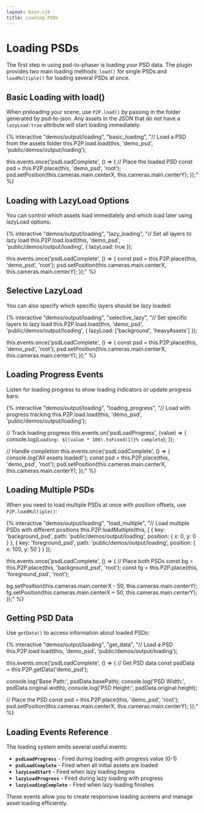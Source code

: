 ```yaml
---
layout: base.njk
title: Loading PSDs
---
```


# Loading PSDs

The first step in using psd-to-phaser is loading your PSD data. The plugin provides two main loading methods: `load()` for single PSDs and `loadMultiple()` for loading several PSDs at once.

## Basic Loading with load()

When preloading your scene, use `P2P.load()` by passing in the folder generated by psd-to-json. Any assets in the JSON that do not have a `lazyLoad:true` attribute will start loading immediately.

{% interactive "demos/output/loading", "basic_loading", "// Load a PSD from the assets folder
this.P2P.load.load(this, 'demo_psd', 'public/demos/output/loading');

this.events.once('psdLoadComplete', () => {
  // Place the loaded PSD
  const psd = this.P2P.place(this, 'demo_psd', 'root');
  psd.setPosition(this.cameras.main.centerX, this.cameras.main.centerY);
});" %}

## Loading with LazyLoad Options

You can control which assets load immediately and which load later using lazyLoad options:

{% interactive "demos/output/loading", "lazy_loading", "// Set all layers to lazy load
this.P2P.load.load(this, 'demo_psd', 'public/demos/output/loading', {
  lazyLoad: true
});

this.events.once('psdLoadComplete', () => {
  const psd = this.P2P.place(this, 'demo_psd', 'root');
  psd.setPosition(this.cameras.main.centerX, this.cameras.main.centerY);
});" %}

## Selective LazyLoad

You can also specify which specific layers should be lazy loaded:

{% interactive "demos/output/loading", "selective_lazy", "// Set specific layers to lazy load
this.P2P.load.load(this, 'demo_psd', 'public/demos/output/loading', {
  lazyLoad: ['background', 'heavyAssets']
});

this.events.once('psdLoadComplete', () => {
  const psd = this.P2P.place(this, 'demo_psd', 'root');
  psd.setPosition(this.cameras.main.centerX, this.cameras.main.centerY);
});" %}

## Loading Progress Events

Listen for loading progress to show loading indicators or update progress bars:

{% interactive "demos/output/loading", "loading_progress", "// Load with progress tracking
this.P2P.load.load(this, 'demo_psd', 'public/demos/output/loading');

// Track loading progress
this.events.on('psdLoadProgress', (value) => {
  console.log(`Loading: ${(value * 100).toFixed(1)}% complete`);
});

// Handle completion
this.events.once('psdLoadComplete', () => {
  console.log('All assets loaded!');
  const psd = this.P2P.place(this, 'demo_psd', 'root');
  psd.setPosition(this.cameras.main.centerX, this.cameras.main.centerY);
});" %}

## Loading Multiple PSDs

When you need to load multiple PSDs at once with position offsets, use `P2P.loadMultiple()`:

{% interactive "demos/output/loading", "load_multiple", "// Load multiple PSDs with different positions
this.P2P.loadMultiple(this, [
  {
    key: 'background_psd',
    path: 'public/demos/output/loading',
    position: { x: 0, y: 0 }
  },
  {
    key: 'foreground_psd', 
    path: 'public/demos/output/loading',
    position: { x: 100, y: 50 }
  }
]);

this.events.once('psdLoadComplete', () => {
  // Place both PSDs
  const bg = this.P2P.place(this, 'background_psd', 'root');
  const fg = this.P2P.place(this, 'foreground_psd', 'root');
  
  bg.setPosition(this.cameras.main.centerX - 50, this.cameras.main.centerY);
  fg.setPosition(this.cameras.main.centerX + 50, this.cameras.main.centerY);
});" %}

## Getting PSD Data

Use `getData()` to access information about loaded PSDs:

{% interactive "demos/output/loading", "get_data", "// Load a PSD
this.P2P.load.load(this, 'demo_psd', 'public/demos/output/loading');

this.events.once('psdLoadComplete', () => {
  // Get PSD data
  const psdData = this.P2P.getData('demo_psd');
  
  console.log('Base Path:', psdData.basePath);
  console.log('PSD Width:', psdData.original.width);
  console.log('PSD Height:', psdData.original.height);
  
  // Place the PSD
  const psd = this.P2P.place(this, 'demo_psd', 'root');
  psd.setPosition(this.cameras.main.centerX, this.cameras.main.centerY);
});" %}

## Loading Events Reference

The loading system emits several useful events:

- **`psdLoadProgress`** - Fired during loading with progress value (0-1)
- **`psdLoadComplete`** - Fired when all initial assets are loaded
- **`lazyLoadStart`** - Fired when lazy loading begins
- **`lazyLoadProgress`** - Fired during lazy loading with progress
- **`lazyLoadingComplete`** - Fired when lazy loading finishes

These events allow you to create responsive loading screens and manage asset loading efficiently.